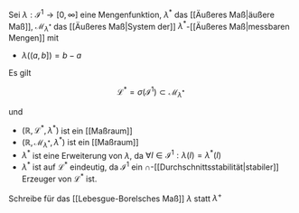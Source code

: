 Sei $\lambda : \mathcal{I}^1 \to [0, \infty]$ eine Mengenfunktion, $\lambda^*$ das [[Äußeres Maß|äußere Maß]], $\mathcal{M}_{\lambda^*}$ das [[Äußeres Maß|System der]] $\lambda^*$-[[Äußeres Maß|messbaren Mengen]] mit
- $\lambda((a, b]) = b - a$

Es gilt

$$
	\mathcal{L}^* = \sigma(\mathcal{I}^1) \subset \mathcal{M}_{\lambda^*}
$$

und
- $(\mathbb{R}, \mathcal{L}^*, \lambda^*)$ ist ein [[Maßraum]]
- $(\mathbb{R}, \mathcal{M}_{\lambda^*}, \lambda^*)$ ist ein [[Maßraum]]
- $\lambda^*$ ist eine Erweiterung von $\lambda$, da $\forall I \in \mathcal{I}^1 : \lambda(I) = \lambda^*(I)$
- $\lambda^*$ ist auf $\mathcal{L}^*$ eindeutig, da $\mathcal{I}^1$ ein $\cap$-[[Durchschnittsstabilität|stabiler]] Erzeuger von $\mathcal{L}^*$ ist.

Schreibe für das [[Lebesgue-Borelsches Maß]] $\lambda$ statt $\lambda^+$